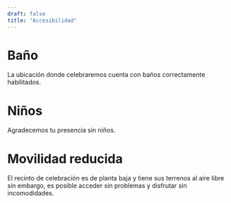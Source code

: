 ```yaml
---
draft: false
title: "Accesibilidad"
---
```


# Baño

La ubicación donde celebraremos cuenta con baños correctamente habilitados.

# Niños

Agradecemos tu presencia sin niños.

# Movilidad reducida

El recinto de celebración es de planta baja y tiene sus terrenos al aire libre sin embargo, es posible acceder sin problemas y disfrutar sin incomodidades.

